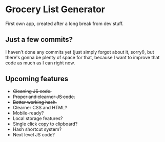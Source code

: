 # Grocery List Generator
 First own app, created after a long break from dev stuff.

## Just a few commits?
I haven't done any commits yet (just simply forgot about it, sorry!), but there's gonna be plenty of space for that, because I want to improve that code as much as I can right now.

## Upcoming features
- ~~Cleaning JS code.~~
- ~~Proper and clearner JS code.~~
- ~~Better working hash.~~
- Clearner CSS and HTML?
- Mobile-ready?
- Local storage features?
- Single click copy to clipboard?
- Hash shortcut system?
- Next level JS code?
